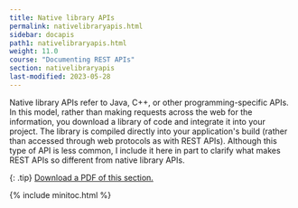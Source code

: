 ```yaml
---
title: Native library APIs
permalink: nativelibraryapis.html
sidebar: docapis
path1: nativelibraryapis.html
weight: 11.0
course: "Documenting REST APIs"
section: nativelibraryapis
last-modified: 2023-05-28
---
```


Native library APIs refer to Java, C++, or other programming-specific APIs. In this model, rather than making requests across the web for the information, you download a library of code and integrate it into your project. The library is compiled directly into your application's build (rather than accessed through web protocols as with REST APIs). Although this type of API is less common, I include it here in part to clarify what makes REST APIs so different from native library APIs.

{: .tip}
<a class="noCrossRef" href="https://s3.us-west-1.wasabisys.com/learnapidoc-outputs/docapis_twelve.pdf"><i class="fa fa-file-pdf-o"></i> Download a PDF of this section.</a>

{% include minitoc.html %}

